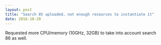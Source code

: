 ```yaml
---
layout: post
title: "Search 85 uploaded, not enough resources to instantiate it"
date: 2016-10-20
---
```


Requested more CPU/memory (10GHz, 32GB) to take into account search 86 as well.

